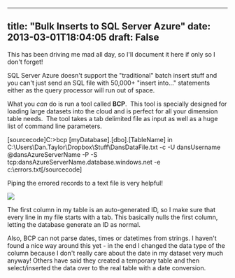 
---
title: "Bulk Inserts to SQL Server Azure"
date: 2013-03-01T18:04:05
draft: False
---

This has been driving me mad all day, so I'll document it here if only so I don't forget!

SQL Server Azure doesn't support the "traditional" batch insert stuff and you can't just send an SQL file with 50,000+ "insert into..." statements either as the query processor will run out of space.

What you *can* do is run a tool called <strong>BCP</strong>.  This tool is specially designed for loading large datasets into the cloud and is perfect for all your dimension table needs.  The tool takes a tab delimited file as input as well as a huge list of command line parameters.

[sourcecode]C:\>bcp [myDatabase].[dbo].[TableName] in C:\Users\Dan.Taylor\Dropbox\Stuff\DansDataFile.txt -c -U dansUsername
@dansAzureServerName -P <password> -S tcp:dansAzureServerName.database.windows.net -e c:\errors.txt[/sourcecode]

Piping the errored records to a text file is very helpful!

<a href="http://logicalgenetics.com/wp-content/uploads/2013/03/BCP.png"><img src="http://logicalgenetics.com/wp-content/uploads/2013/03/BCP.png"/></a>

The first column in my table is an auto-generated ID, so I make sure that every line in my file starts with a tab.  This basically nulls the first column, letting the database generate an ID as normal.

Also, BCP can not parse dates, times or datetimes from strings.  I haven't found a nice way around this yet - in the end I changed the data type of the column because I don't really care about the date in my dataset very much anyway!  Others have said they created a temporary table and then select/inserted the data over to the real table with a date conversion.